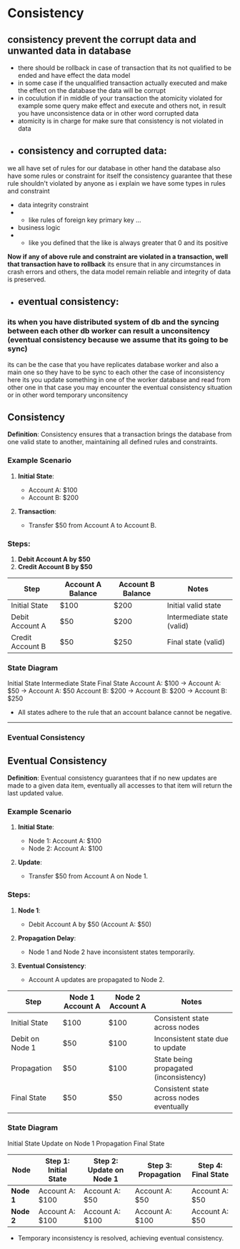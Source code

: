 # Consistency
## consistency prevent the corrupt data and unwanted data in database
- there should be rollback in case of transaction that its not qualified to be ended and have effect the data model  
- in some case if the unqualified transaction actually executed and make the effect on the database the data will be corrupt
- in coculution if in middle of your transaction the atomicity violated for example some query make effect and execute and others not, in result you have unconsistence data or in other word corrupted data
- atomicity is in charge for make sure that consistency is not violated in data
- ## consistency and corrupted data:
we all have set of rules for our database
in other hand the database also have some rules or constraint for itself
the consistency guarantee that these rule shouldn't violated by anyone
as i explain we have some types in rules and constraint
- data integrity constraint 
- - like rules of foreign key primary key ...
- business logic
- - like you defined that the like is always greater that 0 and its positive

**Now if any of above rule and constraint are violated in a transaction, well that transaction have to rollback**
its ensure that in any circumstances in crash errors and others, the data model remain reliable and integrity of data is preserved.
- ## eventual consistency:
### its when you have distributed system of db and the syncing between each other db worker can result a unconsitency (eventual consistency because we assume that its going to be sync)  
its can be the case that you have replicates database worker and also a main one 
so they have to be sync to each other 
the case of inconsistency here its you update something in one of the worker database and read from other one 
in that case you may encounter the eventual consistency situation or in other word temporary unconsitency






## Consistency

**Definition**: Consistency ensures that a transaction brings the database from one valid state to another, maintaining all defined rules and constraints.

### Example Scenario

1. **Initial State**:
    - Account A: $100
    - Account B: $200

2. **Transaction**:
    - Transfer $50 from Account A to Account B.

### Steps:
1. **Debit Account A by $50**
2. **Credit Account B by $50**

| Step              | Account A Balance | Account B Balance | Notes                         |
|-------------------|-------------------|-------------------|-------------------------------|
| Initial State     | $100              | $200              | Initial valid state           |
| Debit Account A   | $50               | $200              | Intermediate state (valid)    |
| Credit Account B  | $50               | $250              | Final state (valid)           |

### State Diagram

Initial State Intermediate State Final State Account A: $100 -> Account A: $50 -> Account A: $50 Account B: $200 -> Account B: $200 -> Account B: $250


- All states adhere to the rule that an account balance cannot be negative.

---

### Eventual Consistency

## Eventual Consistency

**Definition**: Eventual consistency guarantees that if no new updates are made to a given data item, eventually all accesses to that item will return the last updated value.

### Example Scenario

1. **Initial State**:
    - Node 1: Account A: $100
    - Node 2: Account A: $100

2. **Update**:
    - Transfer $50 from Account A on Node 1.

### Steps:
1. **Node 1**:
    - Debit Account A by $50 (Account A: $50)

2. **Propagation Delay**:
    - Node 1 and Node 2 have inconsistent states temporarily.

3. **Eventual Consistency**:
    - Account A updates are propagated to Node 2.

| Step                  | Node 1 Account A | Node 2 Account A | Notes                                    |
|-----------------------|------------------|------------------|------------------------------------------|
| Initial State         | $100             | $100             | Consistent state across nodes            |
| Debit on Node 1       | $50              | $100             | Inconsistent state due to update         |
| Propagation           | $50              | $100             | State being propagated (inconsistency)   |
| Final State           | $50              | $50              | Consistent state across nodes eventually |

### State Diagram

Initial State Update on Node 1 Propagation Final State 

| Node                | Step 1: Initial State    | Step 2: Update on Node 1  | Step 3: Propagation        | Step 4: Final State        |
|---------------------|--------------------------|---------------------------|----------------------------|----------------------------|
| **Node 1**          | Account A: $100          | Account A: $50            | Account A: $50             | Account A: $50             |
| **Node 2**          | Account A: $100          | Account A: $100           | Account A: $100            | Account A: $50             |

- Temporary inconsistency is resolved, achieving eventual consistency.
